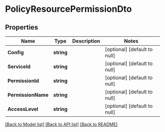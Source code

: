 # PolicyResourcePermissionDto

## Properties
Name | Type | Description | Notes
------------ | ------------- | ------------- | -------------
**Config** | **string** |  | [optional] [default to null]
**ServiceId** | **string** |  | [optional] [default to null]
**PermissionId** | **string** |  | [optional] [default to null]
**PermissionName** | **string** |  | [optional] [default to null]
**AccessLevel** | **string** |  | [optional] [default to null]

[[Back to Model list]](../README.md#documentation-for-models) [[Back to API list]](../README.md#documentation-for-api-endpoints) [[Back to README]](../README.md)

